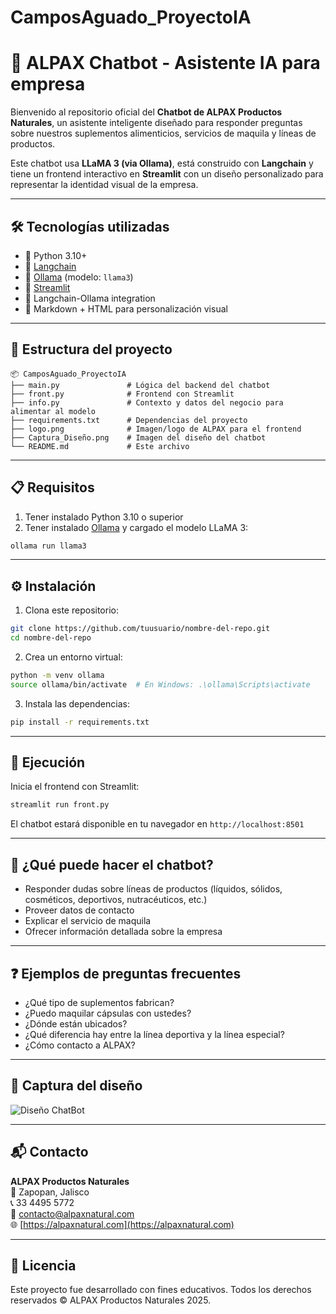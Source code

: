 # CamposAguado_ProyectoIA

# 🧠 ALPAX Chatbot - Asistente IA para empresa

Bienvenido al repositorio oficial del **Chatbot de ALPAX Productos Naturales**, un asistente inteligente diseñado para responder preguntas sobre nuestros suplementos alimenticios, servicios de maquila y líneas de productos.

Este chatbot usa **LLaMA 3 (via Ollama)**, está construido con **Langchain** y tiene un frontend interactivo en **Streamlit** con un diseño personalizado para representar la identidad visual de la empresa.

------------------------------------------------------------------------

## 🛠️ Tecnologías utilizadas

- 🐍 Python 3.10+
- 🤖 [Langchain](https://www.langchain.com/)
- 🦙 [Ollama](https://ollama.com/) (modelo: `llama3`)
- 🌿 [Streamlit](https://streamlit.io/)
- 🔗 Langchain-Ollama integration
- 📄 Markdown + HTML para personalización visual

------------------------------------------------------------------------

## 📁 Estructura del proyecto

```
📦 CamposAguado_ProyectoIA
├── main.py               # Lógica del backend del chatbot
├── front.py              # Frontend con Streamlit
├── info.py               # Contexto y datos del negocio para alimentar al modelo
├── requirements.txt      # Dependencias del proyecto
├── logo.png              # Imagen/logo de ALPAX para el frontend
├── Captura_Diseño.png    # Imagen del diseño del chatbot
└── README.md             # Este archivo
```

------------------------------------------------------------------------

## 📋 Requisitos

1. Tener instalado Python 3.10 o superior
2. Tener instalado [Ollama](https://ollama.com/download) y cargado el modelo LLaMA 3:

```bash
ollama run llama3
```

---

## ⚙️ Instalación

1. Clona este repositorio:

```bash
git clone https://github.com/tuusuario/nombre-del-repo.git
cd nombre-del-repo
```

2. Crea un entorno virtual:

```bash
python -m venv ollama
source ollama/bin/activate  # En Windows: .\ollama\Scripts\activate
```

3. Instala las dependencias:

```bash
pip install -r requirements.txt
```

------------------------------------------------------------------------

## 🚀 Ejecución

Inicia el frontend con Streamlit:

```bash
streamlit run front.py
```

El chatbot estará disponible en tu navegador en `http://localhost:8501`

------------------------------------------------------------------------

## 🤖 ¿Qué puede hacer el chatbot?

- Responder dudas sobre líneas de productos (líquidos, sólidos, cosméticos, deportivos, nutracéuticos, etc.)
- Proveer datos de contacto
- Explicar el servicio de maquila
- Ofrecer información detallada sobre la empresa

------------------------------------------------------------------------

## ❓ Ejemplos de preguntas frecuentes

- ¿Qué tipo de suplementos fabrican?
- ¿Puedo maquilar cápsulas con ustedes?
- ¿Dónde están ubicados?
- ¿Qué diferencia hay entre la línea deportiva y la línea especial?
- ¿Cómo contacto a ALPAX?

------------------------------------------------------------------------

## 🎨 Captura del diseño

![Diseño ChatBot](Captura_Diseño.png)


------------------------------------------------------------------------

## 📬 Contacto

**ALPAX Productos Naturales**  
📍 Zapopan, Jalisco  
📞 33 4495 5772  
📧 contacto@alpaxnatural.com  
🌐 [https://alpaxnatural.com](https://alpaxnatural.com)

------------------------------------------------------------------------

## 📝 Licencia

Este proyecto fue desarrollado con fines educativos. Todos los derechos reservados © ALPAX Productos Naturales 2025.